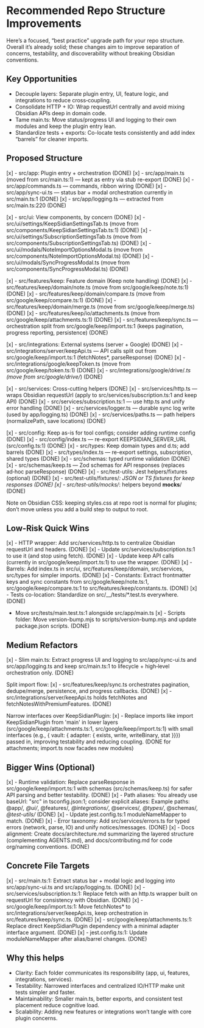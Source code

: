 # Recommended Repo Structure Improvements

Here’s a focused, “best practice” upgrade path for your repo structure. Overall it’s already solid; these changes aim to improve separation of concerns, testability, and discoverability without breaking Obsidian conventions.

## Key Opportunities

- Decouple layers: Separate plugin entry, UI, feature logic, and integrations to reduce cross‑coupling.
- Consolidate HTTP + IO: Wrap requestUrl centrally and avoid mixing Obsidian APIs deep in domain code.
- Tame main.ts: Move status/progress UI and logging to their own modules and keep the plugin entry lean.
- Standardize tests + exports: Co-locate tests consistently and add index “barrels” for cleaner imports.

## Proposed Structure

[x] - src/app: Plugin entry + orchestration (DONE)
[x] - src/app/main.ts (moved from src/main.ts:1) — kept as entry via stub re-export (DONE)
[x] - src/app/commands.ts — commands, ribbon wiring (DONE)
[x] - src/app/sync-ui.ts — status bar + modal orchestration currently in src/main.ts:1 (DONE)
[x] - src/app/logging.ts — extracted from src/main.ts:220 (DONE)

[x] - src/ui: View components, by concern (DONE)
[x] - src/ui/settings/KeepSidianSettingsTab.ts (move from src/components/KeepSidianSettingsTab.ts:1) (DONE)
[x] - src/ui/settings/SubscriptionSettingsTab.ts (move from src/components/SubscriptionSettingsTab.ts) (DONE)
[x] - src/ui/modals/NoteImportOptionsModal.ts (move from src/components/NoteImportOptionsModal.ts) (DONE)
[x] - src/ui/modals/SyncProgressModal.ts (move from src/components/SyncProgressModal.ts) (DONE)

[x] - src/features/keep: Feature domain (Keep note handling) (DONE)
[x] - src/features/keep/domain/note.ts (move from src/google/keep/note.ts:1) (DONE)
[x] - src/features/keep/domain/compare.ts (move from src/google/keep/compare.ts:1) (DONE)
[x] - src/features/keep/domain/merge.ts (move from src/google/keep/merge.ts) (DONE)
[x] - src/features/keep/io/attachments.ts (move from src/google/keep/attachments.ts:1) (DONE)
[x] - src/features/keep/sync.ts — orchestration split from src/google/keep/import.ts:1 (keeps pagination, progress reporting, persistence) (DONE)

[x] - src/integrations: External systems (server + Google) (DONE)
[x] - src/integrations/server/keepApi.ts — API calls split out from src/google/keep/import.ts:1 (fetchNotes*, parseResponse) (DONE)
[x] - src/integrations/google/keepToken.ts (move from src/google/keep/token.ts:1) (DONE)
[x] - src/integrations/google/drive/*.ts (move from src/google/drive/*) (DONE)

[x] - src/services: Cross-cutting helpers (DONE)
[x] - src/services/http.ts — wraps Obsidian requestUrl (apply to src/services/subscription.ts:1 and keep API) (DONE)
[x] - src/services/subscription.ts:1 — use http.ts and unify error handling (DONE)
[x] - src/services/logger.ts — durable sync log write (used by app/logging.ts) (DONE)
[x] - src/services/paths.ts — path helpers (normalizePath, save locations) (DONE)

[x] - src/config: Keep as-is for tool configs; consider adding runtime config (DONE)
[x] - src/config/index.ts — re-export KEEPSIDIAN_SERVER_URL (src/config.ts:1) (DONE)
[x] - src/types: Keep domain types and d.ts; add barrels (DONE)
[x] - src/types/index.ts — re-export settings, subscription, shared types (DONE)
[x] - src/schemas: typed runtime validation (DONE)
[x] - src/schemas/keep.ts — Zod schemas for API responses (replaces ad‑hoc parseResponse) (DONE)
[x] - src/test-utils: Jest helpers/fixtures (optional) (DONE)
[x] - src/test-utils/fixtures/*: JSON or TS fixtures for keep responses (DONE)
[x] - src/test-utils/mocks/*: helpers beyond __mocks__/ (DONE)

Note on Obsidian CSS: keeping styles.css at repo root is normal for plugins; don’t move unless you add a build step to output to root.

## Low-Risk Quick Wins

[x] - HTTP wrapper: Add src/services/http.ts to centralize Obsidian requestUrl and headers. (DONE)
[x] - Update src/services/subscription.ts:1 to use it (and stop using fetch). (DONE)
[x] - Update keep API calls (currently in src/google/keep/import.ts:1) to use the wrapper. (DONE)
[x] - Barrels: Add index.ts in src/ui, src/features/keep/domain, src/services, src/types for simpler imports. (DONE)
[x] - Constants: Extract frontmatter keys and sync constants from src/google/keep/note.ts:1, src/google/keep/compare.ts:1 to src/features/keep/constants.ts. (DONE)
[x] - Tests co-location: Standardize on src/__/tests/*.test.ts everywhere. (DONE)

- Move src/tests/main.test.ts:1 alongside src/app/main.ts
[x] - Scripts folder: Move version-bump.mjs to scripts/version-bump.mjs and update package.json scripts. (DONE)

## Medium Refactors

[x] - Slim main.ts: Extract progress UI and logging to src/app/sync-ui.ts and src/app/logging.ts and keep src/main.ts:1 to lifecycle + high‑level orchestration only. (DONE)

Split import flow:
[x] - src/features/keep/sync.ts orchestrates pagination, dedupe/merge, persistence, and progress callbacks. (DONE)
[x] - src/integrations/server/keepApi.ts holds fetchNotes and fetchNotesWithPremiumFeatures. (DONE)

Narrow interfaces over KeepSidianPlugin:
[x] - Replace imports like import KeepSidianPlugin from 'main' in lower layers (src/google/keep/attachments.ts:1, src/google/keep/import.ts:1) with small interfaces (e.g., { vault: { adapter: { exists, write, writeBinary, stat }}}) passed in, improving testability and reducing coupling. (DONE for attachments; import.ts now facades new modules)

## Bigger Wins (Optional)

[x] - Runtime validation: Replace parseResponse in src/google/keep/import.ts:1 with schemas (src/schemas/keep.ts) for safer API parsing and better testability. (DONE)
[x] - Path aliases: You already use baseUrl: "src" in tsconfig.json:1; consider explicit aliases:
  Example paths: @app/*, @ui/*, @features/*, @integrations/*, @services/*, @types/*, @schemas/*, @test-utils/* (DONE)
[x] - Update jest.config.ts:1 moduleNameMapper to match. (DONE)
[x] - Error taxonomy: Add src/services/errors.ts for typed errors (network, parse, IO) and unify notices/messages. (DONE)
[x] - Docs alignment: Create docs/architecture.md summarizing the layered structure (complementing AGENTS.md), and docs/contributing.md for code org/naming conventions. (DONE)

## Concrete File Targets

[x] - src/main.ts:1: Extract status bar + modal logic and logging into src/app/sync-ui.ts and src/app/logging.ts. (DONE)
[x] - src/services/subscription.ts:1: Replace fetch with an http.ts wrapper built on requestUrl for consistency with Obsidian. (DONE)
[x] - src/google/keep/import.ts:1: Move fetchNotes* to src/integrations/server/keepApi.ts, keep orchestration in src/features/keep/sync.ts. (DONE)
[x] - src/google/keep/attachments.ts:1: Replace direct KeepSidianPlugin dependency with a minimal adapter interface argument. (DONE)
[x] - jest.config.ts:1: Update moduleNameMapper after alias/barrel changes. (DONE)

## Why this helps

- Clarity: Each folder communicates its responsibility (app, ui, features, integrations, services).
- Testability: Narrowed interfaces and centralized IO/HTTP make unit tests simpler and faster.
- Maintainability: Smaller main.ts, better exports, and consistent test placement reduce cognitive load.
- Scalability: Adding new features or integrations won’t tangle with core plugin concerns.
